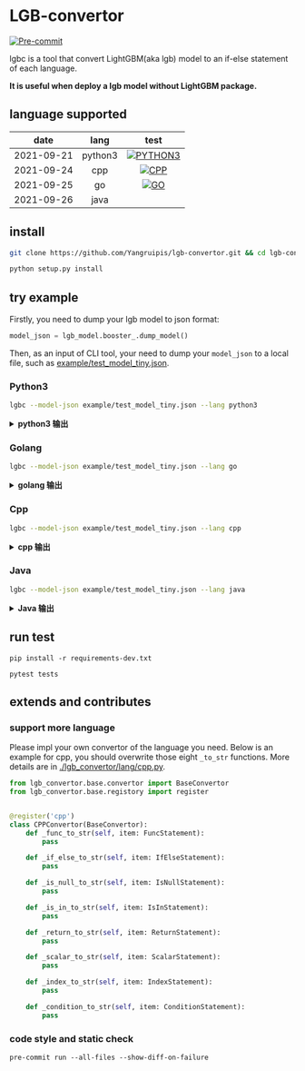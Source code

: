 # LGB-convertor
[![Pre-commit](https://github.com/Yangruipis/lgb-convertor/actions/workflows/pylint.yml/badge.svg)](https://github.com/Yangruipis/lgb-convertor/actions/workflows/pylint.yml)

lgbc is a tool that convert LightGBM(aka lgb) model to an if-else statement of each language.

**It is useful when deploy a lgb model without LightGBM package.**

## language supported

| date       | lang    | test |
|:----------:|:-------:|:----:|
| 2021-09-21 | python3 |  [![PYTHON3](https://github.com/Yangruipis/lgb-convertor/actions/workflows/python3.yml/badge.svg?branch=master)](https://github.com/Yangruipis/lgb-convertor/actions/workflows/python3.yml)    |
| 2021-09-24 | cpp     |  [![CPP](https://github.com/Yangruipis/lgb-convertor/actions/workflows/cpp.yml/badge.svg)](https://github.com/Yangruipis/lgb-convertor/actions/workflows/cpp.yml)    |
| 2021-09-25 | go      |  [![GO](https://github.com/Yangruipis/lgb-convertor/actions/workflows/go.yml/badge.svg?branch=master)](https://github.com/Yangruipis/lgb-convertor/actions/workflows/go.yml)    |
| 2021-09-26 | java    |      |


## install

```bash
git clone https://github.com/Yangruipis/lgb-convertor.git && cd lgb-convertor

python setup.py install
```

## try example

Firstly, you need to dump your lgb model to json format:

```python
model_json = lgb_model.booster_.dump_model()
```

Then, as an input of CLI tool, your need to dump your `model_json` to a local file, such as [example/test_model_tiny.json](example/test_model_tiny.json).

### Python3

```bash
lgbc --model-json example/test_model_tiny.json --lang python3
```

<details>
  <summary><strong>python3 输出</strong></summary>

```python
#
#
# THIS CODE IS GENERATED BY lgb-convertor. DO NOT EDIT IT.
#
# https://github.com/Yangruipis/lgb-convertor
#
# MIT License
#
# Copyright (c) 2021 r.yang
#
# Permission is hereby granted, free of charge, to any person obtaining a copy
# of this software and associated documentation files (the "Software"), to deal
# in the Software without restriction, including without limitation the rights
# to use, copy, modify, merge, publish, distribute, sublicense, and/or sell
# copies of the Software, and to permit persons to whom the Software is
# furnished to do so, subject to the following conditions:
#
# The above copyright notice and this permission notice shall be included in all
# copies or substantial portions of the Software.
#
# THE SOFTWARE IS PROVIDED "AS IS", WITHOUT WARRANTY OF ANY KIND, EXPRESS OR
# IMPLIED, INCLUDING BUT NOT LIMITED TO THE WARRANTIES OF MERCHANTABILITY,
# FITNESS FOR A PARTICULAR PURPOSE AND NONINFRINGEMENT. IN NO EVENT SHALL THE
# AUTHORS OR COPYRIGHT HOLDERS BE LIABLE FOR ANY CLAIM, DAMAGES OR OTHER
# LIABILITY, WHETHER IN AN ACTION OF CONTRACT, TORT OR OTHERWISE, ARISING FROM,
# OUT OF OR IN CONNECTION WITH THE SOFTWARE OR THE USE OR OTHER DEALINGS IN THE
# SOFTWARE.
#

def predict_tree_0(arr):
    import numpy as np

    if ( arr[0] <= 0.1 ):
        return 0.1
    else:
        if ( arr[0] <= 0.5 ):
            return 0.3
        else:
            if ( np.isnan(arr[1]) or arr[1] in (1,2,3,) ):
                return 0.4
            else:
                return 0.5
```

</details>

### Golang

```bash
lgbc --model-json example/test_model_tiny.json --lang go
```

<details>
  <summary><strong>golang 输出</strong></summary>

```go
//
// THIS CODE IS GENERATED BY lgb-convertor. DO NOT EDIT IT.
//
// https://github.com/Yangruipis/lgb-convertor
//
// MIT License
//
// Copyright (c) 2021 r.yang
//
// Permission is hereby granted, free of charge, to any person obtaining a copy
// of this software and associated documentation files (the "Software"), to deal
// in the Software without restriction, including without limitation the rights
// to use, copy, modify, merge, publish, distribute, sublicense, and/or sell
// copies of the Software, and to permit persons to whom the Software is
// furnished to do so, subject to the following conditions:
//
// The above copyright notice and this permission notice shall be included in all
// copies or substantial portions of the Software.
//
// THE SOFTWARE IS PROVIDED "AS IS", WITHOUT WARRANTY OF ANY KIND, EXPRESS OR
// IMPLIED, INCLUDING BUT NOT LIMITED TO THE WARRANTIES OF MERCHANTABILITY,
// FITNESS FOR A PARTICULAR PURPOSE AND NONINFRINGEMENT. IN NO EVENT SHALL THE
// AUTHORS OR COPYRIGHT HOLDERS BE LIABLE FOR ANY CLAIM, DAMAGES OR OTHER
// LIABILITY, WHETHER IN AN ACTION OF CONTRACT, TORT OR OTHERWISE, ARISING FROM,
// OUT OF OR IN CONNECTION WITH THE SOFTWARE OR THE USE OR OTHER DEALINGS IN THE
// SOFTWARE.
//
package main

import "math"

func predict_tree_0(arr []float64) float64 {

        if arr[0] <= 0.1 {
                return 0.1
        } else {

                if arr[0] <= 0.5 {
                        return 0.3
                } else {

                        if math.IsNaN(arr[1]) || (arr[1] == 1 || arr[1] == 2 || arr[1] == 3) {
                                return 0.4
                        } else {
                                return 0.5
                        }
                }
        }
}

```

</details>

### Cpp

```bash
lgbc --model-json example/test_model_tiny.json --lang cpp
```

<details>
  <summary><strong>cpp 输出</strong></summary>

```cpp

//
// THIS CODE IS GENERATED BY lgb-convertor. DO NOT EDIT IT.
//
// https://github.com/Yangruipis/lgb-convertor
//
// MIT License
//
// Copyright (c) 2021 r.yang
//
// Permission is hereby granted, free of charge, to any person obtaining a copy
// of this software and associated documentation files (the "Software"), to deal
// in the Software without restriction, including without limitation the rights
// to use, copy, modify, merge, publish, distribute, sublicense, and/or sell
// copies of the Software, and to permit persons to whom the Software is
// furnished to do so, subject to the following conditions:
//
// The above copyright notice and this permission notice shall be included in all
// copies or substantial portions of the Software.
//
// THE SOFTWARE IS PROVIDED "AS IS", WITHOUT WARRANTY OF ANY KIND, EXPRESS OR
// IMPLIED, INCLUDING BUT NOT LIMITED TO THE WARRANTIES OF MERCHANTABILITY,
// FITNESS FOR A PARTICULAR PURPOSE AND NONINFRINGEMENT. IN NO EVENT SHALL THE
// AUTHORS OR COPYRIGHT HOLDERS BE LIABLE FOR ANY CLAIM, DAMAGES OR OTHER
// LIABILITY, WHETHER IN AN ACTION OF CONTRACT, TORT OR OTHERWISE, ARISING FROM,
// OUT OF OR IN CONNECTION WITH THE SOFTWARE OR THE USE OR OTHER DEALINGS IN THE
// SOFTWARE.
//

#include <cmath>

float predict_tree_0(float* arr)
{

    if ( arr[0] <= 0.1 )
    {
        return 0.1;
    }
    else
    {

        if ( arr[0] <= 0.5 )
        {
            return 0.3;
        }
        else
        {

            if ( std::isnan(arr[1]) || (arr[1] == 1 || arr[1] == 2 || arr[1] == 3) )
            {
                return 0.4;
            }
            else
            {
                return 0.5;
            }
        }
    }
}
```

</details>


### Java

```bash
lgbc --model-json example/test_model_tiny.json --lang java
```

<details>
  <summary><strong>Java 输出</strong></summary>


```java
//
//
// THIS CODE IS GENERATED BY lgb-convertor. DO NOT EDIT IT.
//
// https://github.com/Yangruipis/lgb-convertor
//
// MIT License
//
// Copyright (c) 2021 r.yang
//
// Permission is hereby granted, free of charge, to any person obtaining a copy
// of this software and associated documentation files (the "Software"), to deal
// in the Software without restriction, including without limitation the rights
// to use, copy, modify, merge, publish, distribute, sublicense, and/or sell
// copies of the Software, and to permit persons to whom the Software is
// furnished to do so, subject to the following conditions:
//
// The above copyright notice and this permission notice shall be included in all
// copies or substantial portions of the Software.
//
// THE SOFTWARE IS PROVIDED "AS IS", WITHOUT WARRANTY OF ANY KIND, EXPRESS OR
// IMPLIED, INCLUDING BUT NOT LIMITED TO THE WARRANTIES OF MERCHANTABILITY,
// FITNESS FOR A PARTICULAR PURPOSE AND NONINFRINGEMENT. IN NO EVENT SHALL THE
// AUTHORS OR COPYRIGHT HOLDERS BE LIABLE FOR ANY CLAIM, DAMAGES OR OTHER
// LIABILITY, WHETHER IN AN ACTION OF CONTRACT, TORT OR OTHERWISE, ARISING FROM,
// OUT OF OR IN CONNECTION WITH THE SOFTWARE OR THE USE OR OTHER DEALINGS IN THE
// SOFTWARE.
//
public class LGBConvertor {
    public static final double NaN = 0.0d / 0.0;
    private double predict_tree_0(double[] arr) {

        if ( arr[0] <= 0.1 ) {
            return 0.1;
        } else {

            if ( arr[0] <= 0.5 ) {
                return 0.3;
            } else {

                if ( Double.isNaN(arr[1]) || (Math.abs(arr[1] - 1) <= 1e-6 || Math.abs(arr[1] - 2) <= 1e-6 || Math.abs(arr[1] - 3) <= 1e-6) ) {
                    return 0.4;
                } else {
                    return 0.5;
                }
            }
        }
    }

    private double predict_tree_all(double[] arr) {
    return predict_tree_0(arr);
    }

}

```

</details>

## run test

```
pip install -r requirements-dev.txt

pytest tests
```

## extends and contributes

### support more language

Please impl your own convertor of the language you need. Below is an example for cpp, you should overwrite those eight `_to_str` functions. More details are in [./lgb_convertor/lang/cpp.py](./lgb_convertor/lang/cpp.py).

```python
from lgb_convertor.base.convertor import BaseConvertor
from lgb_convertor.base.registory import register


@register('cpp')
class CPPConvertor(BaseConvertor):
    def _func_to_str(self, item: FuncStatement):
        pass

    def _if_else_to_str(self, item: IfElseStatement):
        pass

    def _is_null_to_str(self, item: IsNullStatement):
        pass

    def _is_in_to_str(self, item: IsInStatement):
        pass

    def _return_to_str(self, item: ReturnStatement):
        pass

    def _scalar_to_str(self, item: ScalarStatement):
        pass

    def _index_to_str(self, item: IndexStatement):
        pass

    def _condition_to_str(self, item: ConditionStatement):
        pass

```

### code style and static check

```
pre-commit run --all-files --show-diff-on-failure
```

